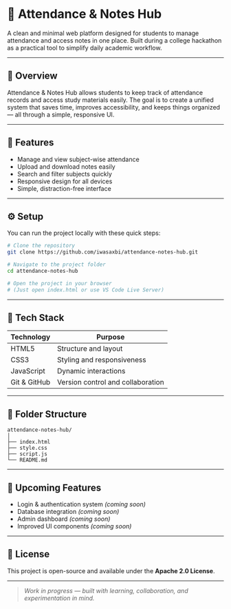 # 🧠 Attendance & Notes Hub

A clean and minimal web platform designed for students to manage attendance and access notes in one place. Built during a college hackathon as a practical tool to simplify daily academic workflow.

---

## 📌 Overview

Attendance & Notes Hub allows students to keep track of attendance records and access study materials easily. The goal is to create a unified system that saves time, improves accessibility, and keeps things organized — all through a simple, responsive UI.

---

## 🚀 Features

- Manage and view subject-wise attendance  
- Upload and download notes easily  
- Search and filter subjects quickly  
- Responsive design for all devices  
- Simple, distraction-free interface  

---

## ⚙️ Setup

You can run the project locally with these quick steps:

```bash
# Clone the repository
git clone https://github.com/iwasaxbi/attendance-notes-hub.git

# Navigate to the project folder
cd attendance-notes-hub

# Open the project in your browser
# (Just open index.html or use VS Code Live Server)
```

---

## 🧠 Tech Stack

| Technology | Purpose |
|-------------|----------|
| HTML5 | Structure and layout |
| CSS3 | Styling and responsiveness |
| JavaScript | Dynamic interactions |
| Git & GitHub | Version control and collaboration |

---

## 📂 Folder Structure

```
attendance-notes-hub/
│
├── index.html
├── style.css
├── script.js
└── README.md
```

---

## 📅 Upcoming Features

- Login & authentication system *(coming soon)*  
- Database integration *(coming soon)*  
- Admin dashboard *(coming soon)*  
- Improved UI components *(coming soon)*  

---

## 🪪 License

This project is open-source and available under the **Apache 2.0 License**.

---

> *Work in progress — built with learning, collaboration, and experimentation in mind.*

